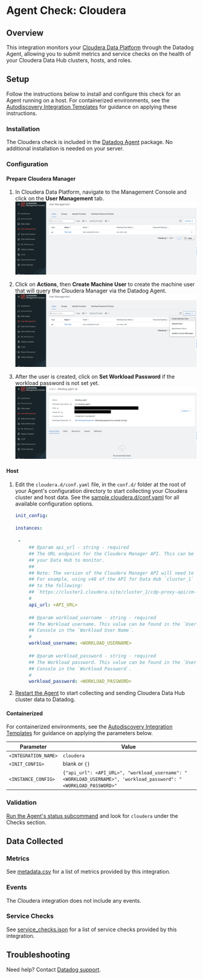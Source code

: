 # Agent Check: Cloudera

## Overview

This integration monitors your [Cloudera Data Platform][1] through the Datadog Agent, allowing you to submit metrics and service checks on the health of your Cloudera Data Hub clusters, hosts, and roles.  

## Setup

Follow the instructions below to install and configure this check for an Agent running on a host. For containerized environments, see the [Autodiscovery Integration Templates][3] for guidance on applying these instructions.

### Installation

The Cloudera check is included in the [Datadog Agent][2] package.
No additional installation is needed on your server.

### Configuration

#### Prepare Cloudera Manager
1. In Cloudera Data Platform, navigate to the Management Console and click on the **User Management** tab.
![User Management][10]

2. Click on **Actions**, then **Create Machine User** to create the machine user that will query the Cloudera Manager via the Datadog Agent.
![Create Machine User][11]

3. After the user is created, click on **Set Workload Password** if the workload password is not set yet.
![Set Workload Password][12]

<!-- xxx tabs xxx -->
<!-- xxx tab "Host" xxx -->

#### Host
1. Edit the `cloudera.d/conf.yaml` file, in the `conf.d/` folder at the root of your Agent's configuration directory to start collecting your Cloudera cluster and host data. See the [sample cloudera.d/conf.yaml][4] for all available configuration options.

   ```yaml
   init_config:
   
   instances:

    - 
        ## @param api_url - string - required
        ## The URL endpoint for the Cloudera Manager API. This can be found under the Endpoints tab for 
        ## your Data Hub to monitor. 
        ##
        ## Note: The version of the Cloudera Manager API will need to be appended at the end of the URL. 
        ## For example, using v48 of the API for Data Hub `cluster_1` should result with a URL similar 
        ## to the following:
        ## `https://cluster1.cloudera.site/cluster_1/cdp-proxy-api/cm-api/v48`
        #
        api_url: <API_URL>

        ## @param workload_username - string - required
        ## The Workload username. This value can be found in the `User Management` tab of the Management 
        ## Console in the `Workload User Name`.
        #
        workload_username: <WORKLOAD_USERNAME>

        ## @param workload_password - string - required
        ## The Workload password. This value can be found in the `User Management` tab of the Management 
        ## Console in the `Workload Password`.
        #
        workload_password: <WORKLOAD_PASSWORD>
   ```

2. [Restart the Agent][5] to start collecting and sending Cloudera Data Hub cluster data to Datadog.

<!-- xxz tab xxx -->
<!-- xxx tab "Containerized" xxx -->

#### Containerized

For containerized environments, see the [Autodiscovery Integration Templates][9] for guidance on applying the parameters below.

| Parameter            | Value                                                                                                            |
| -------------------- | ---------------------------------------------------------------------------------------------------------------- |
| `<INTEGRATION_NAME>` | `cloudera`                                                                                                       |
| `<INIT_CONFIG>`      | blank or `{}`                                                                                                    |
| `<INSTANCE_CONFIG>`  | `{"api_url": <API_URL>", "workload_username": "<WORKLOAD_USERNAME>", 'workload_password": "<WORKLOAD_PASSWORD>" `|

<!-- xxz tab xxx -->
<!-- xxz tabs xxx -->

### Validation

[Run the Agent's status subcommand][6] and look for `cloudera` under the Checks section.

## Data Collected

### Metrics

See [metadata.csv][7] for a list of metrics provided by this integration.

### Events

The Cloudera integration does not include any events.

### Service Checks

See [service_checks.json][8] for a list of service checks provided by this integration.

## Troubleshooting

Need help? Contact [Datadog support][9].


[1]: https://www.cloudera.com/products/cloudera-data-platform.html
[2]: https://app.datadoghq.com/account/settings#agent
[3]: https://docs.datadoghq.com/agent/kubernetes/integrations/
[4]: https://github.com/DataDog/integrations-core/blob/master/cloudera/datadog_checks/cloudera/data/conf.yaml.example
[5]: https://docs.datadoghq.com/agent/guide/agent-commands/#start-stop-and-restart-the-agent
[6]: https://docs.datadoghq.com/agent/guide/agent-commands/#agent-status-and-information
[7]: https://github.com/DataDog/integrations-core/blob/master/cloudera/metadata.csv
[8]: https://github.com/DataDog/integrations-core/blob/master/cloudera/assets/service_checks.json
[9]: https://docs.datadoghq.com/help/
[10]: https://raw.githubusercontent.com/DataDog/integrations-core/master/cloudera/images/user_management.png
[11]: https://raw.githubusercontent.com/DataDog/integrations-core/master/cloudera/images/create_machine_user.png
[12]: https://raw.githubusercontent.com/DataDog/integrations-core/master/cloudera/images/set_workload_password.png
